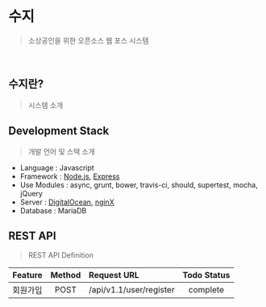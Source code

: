 # 수지
> 소상공인을 위한 오픈소스 웹 포스 시스템

&nbsp;

## 수지란?
> 시스템 소개

## Development Stack
> 개발 언어 및 스택 소개

- Language : Javascript
- Framework : [Node.js](https://nodejs.org/), [Express](http://expressjs.com/)
- Use Modules : async, grunt, bower, travis-ci, should, supertest, mocha, jQuery
- Server : [DigitalOcean](https://www.digitalocean.com/), [nginX](http://nginx.org/)
- Database : MariaDB

## REST API
> REST API Definition

| Feature |	Method	| Request URL | Todo Status |
| :------------ |	:-------:	| :-----------------| :--------: |
| 회원가입 |	POST	| /api/v1.1/user/register | complete |
